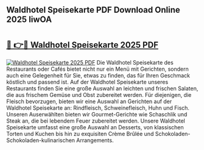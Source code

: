 ## Waldhotel Speisekarte PDF Download Online 2025 IiwOA

# <h2><a href="http://gcasd3i.nevu.top/?p=Waldhotel+Speisekarte">🔗 👉🔴 Waldhotel Speisekarte 2025 PDF</a></h2>

[![Waldhotel Speisekarte 2025 PDF](https://i.imgur.com/dBaPXMq.png)](http://gcasd3i.nevu.top/?p=Waldhotel+Speisekarte)
Die Waldhotel Speisekarte des Restaurants oder Cafés bietet nicht nur ein Menü mit Gerichten, sondern auch eine Gelegenheit für Sie, etwas zu finden, das für Ihren Geschmack köstlich und passend ist. Auf der Waldhotel Speisekarte unseres Restaurants finden Sie eine große Auswahl an leichten und frischen Salaten, die aus frischem Gemüse und Obst zubereitet werden. Für diejenigen, die Fleisch bevorzugen, bieten wir eine Auswahl an Gerichten auf der Waldhotel Speisekarte an: Rindfleisch, Schweinefleisch, Huhn und Fisch. Unseren Auserwählten bieten wir Gourmet-Gerichte wie Schaschlik und Steak an, die bei lebendem Feuer zubereitet werden. Unsere Waldhotel Speisekarte umfasst eine große Auswahl an Desserts, von klassischen Torten und Kuchen bis hin zu exquisiten Crème Brûlée und Schokoladen-Schokoladen-kulinarischen Arrangements.
